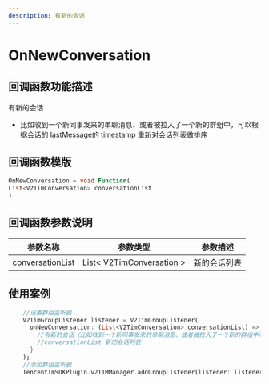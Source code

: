 ```yaml
---
description: 有新的会话
---
```


# OnNewConversation

## 回调函数功能描述

有新的会话

* 比如收到一个新同事发来的单聊消息、或者被拉入了一个新的群组中，可以根据会话的 lastMessage的 timestamp 重新对会话列表做排序

## 回调函数模版

```dart
OnNewConversation = void Function(
List<V2TimConversation> conversationList
)
```

## 回调函数参数说明

| 参数名称             | 参数类型                                          | 参数描述   |
| ---------------- | --------------------------------------------- | ------ |
| conversationList | List< [V2TimConversation](broken-reference) > | 新的会话列表 |

## 使用案例

```dart
    //设置群组监听器
    V2TimGroupListener listener = V2TimGroupListener(
      onNewConversation: (List<V2TimConversation> conversationList) => {
        //有新的会话（比如收到一个新同事发来的单聊消息、或者被拉入了一个新的群组中），可以根据会话的 lastMessage -> timestamp 重新对会话列表做排序
        //conversationList 新的会话列表
      }
    );
    //添加群组监听器
    TencentImSDKPlugin.v2TIMManager.addGroupListener(listener: listener);
```

